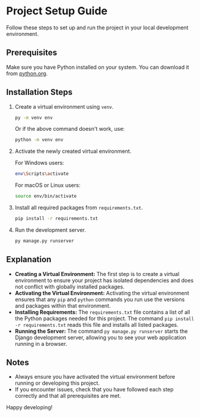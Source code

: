 # Project Setup Guide

Follow these steps to set up and run the project in your local development environment.

## Prerequisites

Make sure you have Python installed on your system. You can download it from [python.org](https://www.python.org/downloads/).

## Installation Steps

1. Create a virtual environment using `venv`.

    ```bash
    py -m venv env
    ```

    Or if the above command doesn't work, use:

    ```bash
    python -m venv env
    ```

2. Activate the newly created virtual environment.

    For Windows users:

    ```bash
    env\Scripts\activate
    ```

    For macOS or Linux users:

    ```bash
    source env/bin/activate
    ```

3. Install all required packages from `requirements.txt`.

    ```bash
    pip install -r requirements.txt
    ```

4. Run the development server.

    ```bash
    py manage.py runserver
    ```

## Explanation

- **Creating a Virtual Environment:** The first step is to create a virtual environment to ensure your project has isolated dependencies and does not conflict with globally installed packages.
- **Activating the Virtual Environment:** Activating the virtual environment ensures that any `pip` and `python` commands you run use the versions and packages within that environment.
- **Installing Requirements:** The `requirements.txt` file contains a list of all the Python packages needed for this project. The command `pip install -r requirements.txt` reads this file and installs all listed packages.
- **Running the Server:** The command `py manage.py runserver` starts the Django development server, allowing you to see your web application running in a browser.

## Notes

- Always ensure you have activated the virtual environment before running or developing this project.
- If you encounter issues, check that you have followed each step correctly and that all prerequisites are met.

Happy developing!
